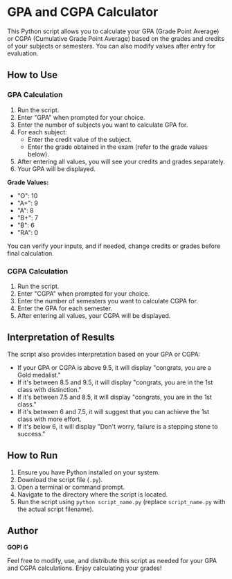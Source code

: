 # GPA and CGPA Calculator

This Python script allows you to calculate your GPA (Grade Point Average) or CGPA (Cumulative Grade Point Average) based on the grades and credits of your subjects or semesters. You can also modify values after entry for evaluation.

## How to Use

### GPA Calculation

1. Run the script.
2. Enter "GPA" when prompted for your choice.
3. Enter the number of subjects you want to calculate GPA for.
4. For each subject:
   - Enter the credit value of the subject.
   - Enter the grade obtained in the exam (refer to the grade values below).
5. After entering all values, you will see your credits and grades separately.
6. Your GPA will be displayed.

**Grade Values:**

- "O": 10
- "A+": 9
- "A": 8
- "B+": 7
- "B": 6
- "RA": 0

You can verify your inputs, and if needed, change credits or grades before final calculation.

### CGPA Calculation

1. Run the script.
2. Enter "CGPA" when prompted for your choice.
3. Enter the number of semesters you want to calculate CGPA for.
4. Enter the GPA for each semester.
5. After entering all values, your CGPA will be displayed.

## Interpretation of Results

The script also provides interpretation based on your GPA or CGPA:

- If your GPA or CGPA is above 9.5, it will display "congrats, you are a Gold medalist."
- If it's between 8.5 and 9.5, it will display "congrats, you are in the 1st class with distinction."
- If it's between 7.5 and 8.5, it will display "congrats, you are in the 1st class."
- If it's between 6 and 7.5, it will suggest that you can achieve the 1st class with more effort.
- If it's below 6, it will display "Don't worry, failure is a stepping stone to success."

## How to Run

1. Ensure you have Python installed on your system.
2. Download the script file (`.py`).
3. Open a terminal or command prompt.
4. Navigate to the directory where the script is located.
5. Run the script using `python script_name.py` (replace `script_name.py` with the actual script filename).


## Author
**GOPI G**


Feel free to modify, use, and distribute this script as needed for your GPA and CGPA calculations. Enjoy calculating your grades!

